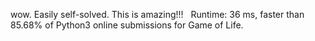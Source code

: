 wow.  Easily self-solved. This is amazing!!!
​
​
Runtime: 36 ms, faster than 85.68% of Python3 online submissions for Game of Life.
​